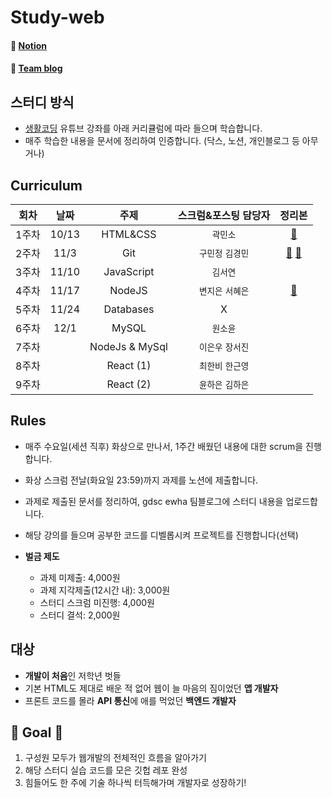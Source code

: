 # Study-web
#### 🎈 <a href="https://www.notion.so/gdsc-ewha/2b3e8c31aa9c463a8fd992ffdba2859e">Notion</a>
#### 🎈 <a href="https://gdscewha.tistory.com/">Team blog</a>

## 스터디 방식

- [생활코딩](https://www.youtube.com/channel/UCvc8kv-i5fvFTJBFAk6n1SA) 유튜브 강좌를 아래 커리큘럼에 따라 들으며 학습합니다.
- 매주 학습한 내용을 문서에 정리하여 인증합니다. (닥스, 노션, 개인블로그 등 아무거나)

## Curriculum
|회차|날짜|주제|스크럼&포스팅 담당자|정리본| 
|:---:|:---:|:---:|:---:|:---:|
|1주차|10/13|HTML&CSS|`곽민소`|[📗](https://gdscewha.tistory.com/entry/%EC%9B%B9%EA%B0%9C%EB%B0%9C-%EA%B8%B0%EC%B4%88-%EC%8A%A4%ED%84%B0%EB%94%941%EC%A3%BC%EC%B0%A8?category=969294)
|2주차|11/3|Git|`구민정` `김경민`|[📗](https://gdscewha.tistory.com/entry/2%EC%A3%BC%EC%B0%A8-Git-Part1?category=969294) [📘](https://gdscewha.tistory.com/entry/2%EC%A3%BC%EC%B0%A8-Git-Part2?category=969294)
|3주차|11/10|JavaScript|`김서연`|
|4주차|11/17|NodeJS|`변지은` `서혜은`|[📗](https://gdscewha.tistory.com/entry/%EC%83%9D%ED%99%9C%EC%BD%94%EB%94%A9-WEB2-Nodejs)
|5주차|11/24|Databases|X|
|6주차|12/1|MySQL|`원소윤`|
|7주차||NodeJs & MySql|`이은우` `장서진`|
|8주차||React (1)|`최한비` `한근영`|
|9주차||React (2)|`윤하은` `김하은`|

## Rules
- 매주 수요일(세션 직후) 화상으로 만나서, 1주간 배웠던 내용에 대한 scrum을 진행합니다.
- 화상 스크럼 전날(화요일 23:59)까지 과제를 노션에 제출합니다.
- 과제로 제출된 문서를 정리하여, gdsc ewha 팀블로그에 스터디 내용을 업로드합니다.
- 해당 강의를 들으며 공부한 코드를 디벨롭시켜 프로젝트를 진행합니다(선택)

- **벌금 제도**
    - 과제 미제출: 4,000원
    - 과제 지각제출(12시간 내): 3,000원
    - 스터디 스크럼 미진행: 4,000원
    - 스터디 결석: 2,000원

## 대상
- **개발이 처음**인 저학년 벗들
- 기본 HTML도 제대로 배운 적 없어 웹이 늘 마음의 짐이었던 **앱 개발자**
- 프론트 코드를 몰라 **API 통신**에 애를 먹었던 **백엔드 개발자**

## 🏁 Goal 🏁
1. 구성원 모두가 웹개발의 전체적인 흐름을 알아가기
2. 해당 스터디 실습 코드를 모은 깃헙 레포 완성
3. 힘들어도 한 주에 기술 하나씩 터득해가며 개발자로 성장하기!
